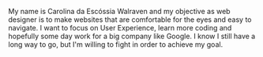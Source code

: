 My name is Carolina da Escóssia Walraven and my objective as web designer is to make websites that are comfortable for the eyes and easy to navigate. 
I want to focus on User Experience, learn more coding and hopefully some day work for a big company like Google. 
I know I still have a long way to go, but I'm willing to fight in order to achieve my goal. 